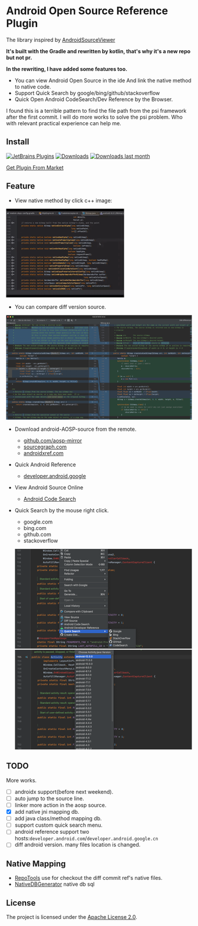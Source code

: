 # Android Open Source Reference Plugin

The library inspired by [AndroidSourceViewer](https://github.com/pengwei1024/AndroidSourceViewer)

**It's built with the Gradle and rewritten by kotlin, that's why it's a new repo but not pr.**

**In the rewriting, I have added some features too.**

<!-- Plugin description -->

* You can view Android Open Source in the ide And link the native method to native code.
* Support Quick Search by google/bing/github/stackoverflow
* Quick Open Android CodeSearch/Dev Reference by the Browser.

I found this is a terrible pattern to find the file path from the psi framework after the first commit. I will do more
works to solve the psi problem. Who with relevant practical experience can help me.
<!-- Plugin description end -->

## Install

[![JetBrains Plugins](https://img.shields.io/jetbrains/plugin/v/18369-quick-reference.svg)](https://plugins.jetbrains.com/plugin/18369-quick-reference)
[![Downloads](https://img.shields.io/jetbrains/plugin/d/18369-quick-reference.svg)](https://plugins.jetbrains.com/plugin/18369-quick-reference)
[![Downloads last month](http://phpstorm.espend.de/badge/18369/last-month)](https://plugins.jetbrains.com/plugin/18369-quick-reference)

[Get Plugin From Market](https://plugins.jetbrains.com/plugin/18369-quick-reference/versions/stable/153417)

## Feature

* View native method by click c++ image:

![aosp-native](./screenshots/native-linker.gif)

* You can compare diff version source.

![plugin-diff.png](./screenshots/plugin-diff.png)

* Download android-AOSP-source from the remote.
    * [github.com/aosp-mirror](https://github.com/aosp-mirror/platform_frameworks_base)
    * [sourcegraph.com](https://sourcegraph.com/)
    * [androidxref.com](http://androidxref.com/)

* Quick Android Reference
    * [developer.android.google](https://developer.android.com/reference)

* View Android Source Online
    * [Android Code Search](https://cs.android.com/)

* Quick Search by the mouse right click.
    * google.com
    * bing.com
    * github.com
    * stackoverflow

  ![plugin-menu1](./screenshots/plugin-menu2.png)
  ![plugin-version](./screenshots/plugin-version.png)

## TODO

More works.

- [ ] androidx support(before next weekend).
- [ ] auto jump to the source line.
- [ ] linker more action in the aosp source.
- [x] add native jni mapping db.
- [ ] add java class/method mapping db.
- [ ] support custom quick search menu.
- [ ] android reference support two hosts:`developer.android.com`/`developer.android.google.cn`
- [ ] diff android version. many files location is changed.

## Native Mapping

* [RepoTools](./src/test/java/com/quickref/plugin/git/RepoTools.kt) use for checkout the diff commit ref's native files.
* [NativeDBGenerator](./src/test/java/com/quickref/plugin/git/NativeDBGenerator.kt) native db sql

## License

The project is licensed under the [Apache License 2.0](./LICENSE.txt).
